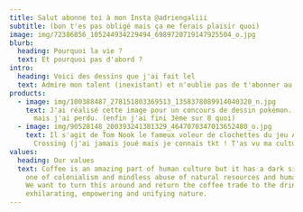 ```yaml
---
title: Salut abonne toi à mon Insta @adriengaliii
subtitle: (bon t'es pas obligé mais ça me ferais plaisir quoi)
image: img/72386856_105244934229494_6989720719147925504_o.jpg
blurb:
  heading: Pourquoi la vie ?
  text: Et pourquoi pas d'abord ?
intro:
  heading: Voici des dessins que j'ai fait lel
  text: Admire mon talent (inexistant) et n'oublie pas de t'abonner au Insta surtout
products:
  - image: img/100388487_278151803369513_1358378089914040320_n.jpg
    text: J'ai réalisé cette image pour un concours de dessin pokémon. C'était cool
      mais j'ai perdu. (enfin j'ai fini 3ème sur 8 quoi)
  - image: img/90528148_200393241381329_4647070347013652480_o.jpg
    text: Il s'agit de Tom Nook le fameux voleur de clochettes du jeu Animal
      Crossing (j'ai jamais joué mais je connais tkt ! T'as vu ma culture G ?)
values:
  heading: Our values
  text: Coffee is an amazing part of human culture but it has a dark side too –
    one of colonialism and mindless abuse of natural resources and human lives.
    We want to turn this around and return the coffee trade to the drink’s
    exhilarating, empowering and unifying nature.
---
```

